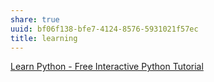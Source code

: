 ```yaml
---
share: true
uuid: bf06f138-bfe7-4124-8576-5931021f57ec
title: learning
---
```

[Learn Python - Free Interactive Python Tutorial](https://www.learnpython.org/)